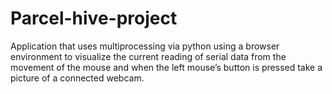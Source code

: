 # Parcel-hive-project
Application that uses multiprocessing via python using a browser environment to visualize the current reading of serial data from the movement of the mouse and when the left mouse’s button is pressed take a picture of a connected webcam. 
